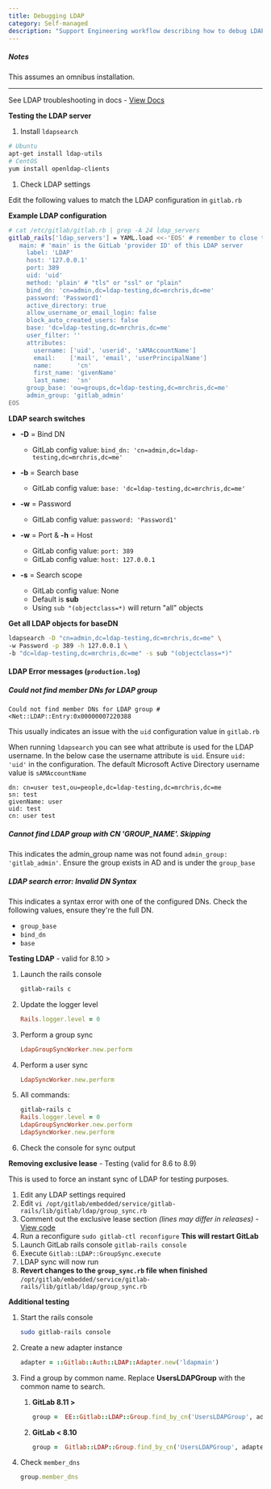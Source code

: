 ```yaml
---
title: Debugging LDAP
category: Self-managed
description: "Support Engineering workflow describing how to debug LDAP problems"
---
```


##### Notes

This assumes an omnibus installation.

----

See LDAP troubleshooting in docs - [View Docs](https://docs.gitlab.com/ee/administration/auth/ldap/ldap-troubleshooting.html)

**Testing the LDAP server**

1. Install `ldapsearch`

```bash
# Ubuntu
apt-get install ldap-utils
# CentOS
yum install openldap-clients
```

1. Check LDAP settings

Edit the following values to match the LDAP configuration in `gitlab.rb`

**Example LDAP configuration**

```bash
# cat /etc/gitlab/gitlab.rb | grep -A 24 ldap_servers
gitlab_rails['ldap_servers'] = YAML.load <<-'EOS' # remember to close this block with 'EOS' below
   main: # 'main' is the GitLab 'provider ID' of this LDAP server
     label: 'LDAP'
     host: '127.0.0.1'
     port: 389
     uid: 'uid'
     method: 'plain' # "tls" or "ssl" or "plain"
     bind_dn: 'cn=admin,dc=ldap-testing,dc=mrchris,dc=me'
     password: 'Password1'
     active_directory: true
     allow_username_or_email_login: false
     block_auto_created_users: false
     base: 'dc=ldap-testing,dc=mrchris,dc=me'
     user_filter: ''
     attributes:
       username: ['uid', 'userid', 'sAMAccountName']
       email:    ['mail', 'email', 'userPrincipalName']
       name:       'cn'
       first_name: 'givenName'
       last_name:  'sn'
     group_base: 'ou=groups,dc=ldap-testing,dc=mrchris,dc=me'
     admin_group: 'gitlab_admin'
EOS
```

**LDAP search switches**

- **-D** = Bind DN
  - GitLab config value: `bind_dn: 'cn=admin,dc=ldap-testing,dc=mrchris,dc=me'`

- **-b** = Search base
  - GitLab config value: `base: 'dc=ldap-testing,dc=mrchris,dc=me'`

- **-w** = Password
  - GitLab config value: `password: 'Password1'`

- **-w** = Port & **-h** = Host
  - GitLab config value: `port: 389`
  - GitLab config value: `host: 127.0.0.1`

- **-s** = Search scope
  - GitLab config value: None
  - Default is **sub**
  - Using `sub "(objectclass=*)` will return "all" objects

**Get all LDAP objects for baseDN**

```bash
ldapsearch -D "cn=admin,dc=ldap-testing,dc=mrchris,dc=me" \
-w Password -p 389 -h 127.0.0.1 \
-b "dc=ldap-testing,dc=mrchris,dc=me" -s sub "(objectclass=*)"
```

#### LDAP Error messages (`production.log`)

##### Could not find member DNs for LDAP group

```text
Could not find member DNs for LDAP group #<Net::LDAP::Entry:0x00000007220388
```

This usually indicates an issue with the `uid` configuration value in `gitlab.rb`

When running `ldapsearch` you can see what attribute is used for the LDAP username. In the below case the username attribute is `uid`. Ensure `uid: 'uid'` in the configuration. The default Microsoft Active Directory username value is `sAMAccountName`

```text
dn: cn=user test,ou=people,dc=ldap-testing,dc=mrchris,dc=me
sn: test
givenName: user
uid: test
cn: user test
```

##### Cannot find LDAP group with CN 'GROUP_NAME'. Skipping

This indicates the admin_group name was not found `admin_group: 'gitlab_admin'`. Ensure the group exists in AD and is under the `group_base`

##### LDAP search error: Invalid DN Syntax

This indicates a syntax error with one of the configured DNs. Check the following values, ensure they're the full DN.

- `group_base`
- `bind_dn`
- `base`

**Testing LDAP** - valid for 8.10 >

1. Launch the rails console

    ```ruby
    gitlab-rails c
    ```

1. Update the logger level

    ```ruby
    Rails.logger.level = 0
    ```

1. Perform a group sync

    ```ruby
    LdapGroupSyncWorker.new.perform
    ```

1. Perform a user sync

    ```ruby
    LdapSyncWorker.new.perform
    ```

1. All commands:

    ```ruby
    gitlab-rails c
    Rails.logger.level = 0
    LdapGroupSyncWorker.new.perform
    LdapSyncWorker.new.perform
    ```

1. Check the console for sync output

**Removing exclusive lease** - Testing (valid for 8.6 to 8.9)

This is used to force an instant sync of LDAP for testing purposes.

1. Edit any LDAP settings required
1. Edit `vi /opt/gitlab/embedded/service/gitlab-rails/lib/gitlab/ldap/group_sync.rb`
1. Comment out the exclusive lease section *(lines may differ in releases)* - [View code](https://gitlab.com/gitlab-org/gitlab-ee/blob/5c8b211c7b8746ec6d5697e495ddb68f2ac08dd7/lib/gitlab/ldap/group_sync.rb#L70-73)
1. Run a reconfigure `sudo gitlab-ctl reconfigure` **This will restart GitLab**
1. Launch GitLab rails console `gitlab-rails console`
1. Execute `Gitlab::LDAP::GroupSync.execute`
1. LDAP sync will now run
1. **Revert changes to the `group_sync.rb` file when finished**
 `/opt/gitlab/embedded/service/gitlab-rails/lib/gitlab/ldap/group_sync.rb`

**Additional testing**

1. Start the rails console

    ```sh
    sudo gitlab-rails console
    ```

1. Create a new adapter instance

    ```ruby
    adapter = ::Gitlab::Auth::LDAP::Adapter.new('ldapmain')
    ```

1. Find a group by common name. Replace **UsersLDAPGroup** with the common name to search.

   1. **GitLab 8.11 >**

        ```ruby
        group =  EE::Gitlab::LDAP::Group.find_by_cn('UsersLDAPGroup', adapter)
        ```

   1. **GitLab < 8.10**

        ```ruby
        group =  Gitlab::LDAP::Group.find_by_cn('UsersLDAPGroup', adapter)
        ```

1. Check `member_dns`

    ```ruby
    group.member_dns
    ```
